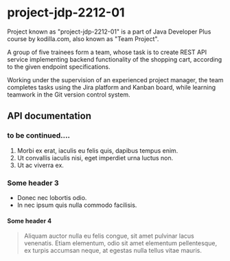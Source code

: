 # project-jdp-2212-01

Project known as "project-jdp-2212-01" is a part of Java Developer Plus course by kodilla.com, also known as "Team Project". 

A group of five trainees form a team, whose task is to create REST API service implementing backend functionality of the shopping cart, according to the given endpoint specifications.

Working under the supervision of an experienced project manager, the team completes tasks using the Jira platform and Kanban board, while learning teamwork in the Git version control system. 

## API documentation

### to be continued....



1. Morbi ex erat, iaculis eu felis quis, dapibus tempus enim.
2. Ut convallis iaculis nisi, eget imperdiet urna luctus non.
3. Ut ac viverra ex.

### Some header 3

* Donec nec lobortis odio.
* In nec ipsum quis nulla commodo facilisis.

#### Some header 4

> Aliquam auctor nulla eu felis congue, sit amet pulvinar lacus venenatis. Etiam elementum, odio sit amet elementum pellentesque, ex turpis accumsan neque, at egestas nulla tellus vitae mauris.